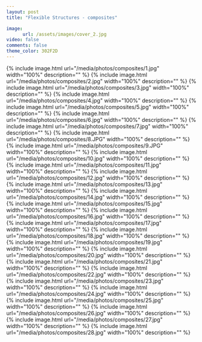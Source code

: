 ```yaml
---
layout: post
title: "Flexible Structures - composites"

image:
      url: /assets/images/cover_2.jpg
video: false
comments: false
theme_color: 302F2D
---
```


{% include image.html url="/media/photos/composites/1.jpg" width="100%" description="" %}
{% include image.html url="/media/photos/composites/2.jpg" width="100%" description="" %}
{% include image.html url="/media/photos/composites/3.jpg" width="100%" description="" %}
{% include image.html url="/media/photos/composites/4.jpg" width="100%" description="" %}
{% include image.html url="/media/photos/composites/5.jpg" width="100%" description="" %}
{% include image.html url="/media/photos/composites/6.jpg" width="100%" description="" %}
{% include image.html url="/media/photos/composites/7.jpg" width="100%" description="" %}
{% include image.html url="/media/photos/composites/8.JPG" width="100%" description="" %}
{% include image.html url="/media/photos/composites/9.JPG" width="100%" description="" %}
{% include image.html url="/media/photos/composites/10.jpg" width="100%" description="" %}
{% include image.html url="/media/photos/composites/11.jpg" width="100%" description="" %}
{% include image.html url="/media/photos/composites/12.jpg" width="100%" description="" %}
{% include image.html url="/media/photos/composites/13.jpg" width="100%" description="" %}
{% include image.html url="/media/photos/composites/14.jpg" width="100%" description="" %}
{% include image.html url="/media/photos/composites/15.jpg" width="100%" description="" %}
{% include image.html url="/media/photos/composites/16.jpg" width="100%" description="" %}
{% include image.html url="/media/photos/composites/17.jpg" width="100%" description="" %}
{% include image.html url="/media/photos/composites/18.jpg" width="100%" description="" %}
{% include image.html url="/media/photos/composites/19.jpg" width="100%" description="" %}
{% include image.html url="/media/photos/composites/20.jpg" width="100%" description="" %}
{% include image.html url="/media/photos/composites/21.jpg" width="100%" description="" %}
{% include image.html url="/media/photos/composites/22.jpg" width="100%" description="" %}
{% include image.html url="/media/photos/composites/23.jpg" width="100%" description="" %}
{% include image.html url="/media/photos/composites/24.jpg" width="100%" description="" %}
{% include image.html url="/media/photos/composites/25.jpg" width="100%" description="" %}
{% include image.html url="/media/photos/composites/26.jpg" width="100%" description="" %}
{% include image.html url="/media/photos/composites/27.jpg" width="100%" description="" %}
{% include image.html url="/media/photos/composites/28.jpg" width="100%" description="" %}

